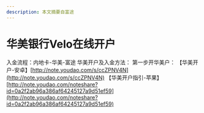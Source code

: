 ```yaml
---
description: 本文摘要自富途
---
```


# 华美银行Velo在线开户

入金流程：内地卡-华美-富途 华美开户及入金方法： 第一步开华美户： 【华美开户-安卓】[http://note.youdao.com/s/ccZPNV4N](http://note.youdao.com/s/ccZPNV4N) 【华美开户指引-苹果】[http://note.youdao.com/noteshare?id=0a2f2ab96a386af64245127a9d51ef59](http://note.youdao.com/noteshare?id=0a2f2ab96a386af64245127a9d51ef59)



